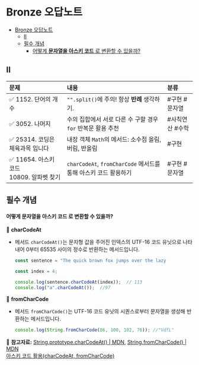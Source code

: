 # Bronze 오답노트

- [Bronze 오답노트](#bronze-오답노트)
  - [II](#ii)
  - [필수 개념](#필수-개념)
    - [어떻게 **문자열을 아스키 코드** 로 변환할 수 있을까?](#어떻게-문자열을-아스키-코드-로-변환할-수-있을까)

## II

| 문제                                            | 내용                                                            | 분류            |
| :---------------------------------------------- | :-------------------------------------------------------------- | :-------------- |
| ✅ 1152. 단어의 개수                            | `"".split()`에 주의! 항상 **반례** 생각하기.                    | #구현 #문자열   |
| ✅ 3052. 나머지                                 | 수의 집합에서 서로 다른 수 구할 경우 `for` 반복문 활용 추천     | #사칙연산 #수학 |
| ✅ 25314. 코딩은 체육과목 입니다                | 내장 객체 `Math`의 메서드: 소수점 올림, 버림, 반올림            | #구현           |
| ✅ 11654. 아스키 코드 <br /> 10809. 알파벳 찾기 | `charCodeAt`, `fromCharCode` 메서드를 통해 아스키 코드 활용하기 | #구현 #문자열   |

## 필수 개념

#### 어떻게 **문자열을 아스키 코드** 로 변환할 수 있을까?

🤔 **charCodeAt**

- 메서드 `charCodeAt()`는 문자형 값을 주어진 인덱스의 UTF-16 코드 유닛으로 나타내어 0부터 65535 사이의 정수로 반환하는 메서드입니다.

  ```js
  const sentence = "The quick brown fox jumps over the lazy

  const index = 4;

  console.log(sentence.charCodeAt(index));  // 113
  console.log("a".charCodeAt());  //97

  ```

🤔 **fromCharCode**

- 메서드 `fromCharCode()`는 UTF-16 코드 유닛의 시퀀스로부터 문자열을 생성해 반환하는 메서드입니다.

  ```js
  console.log(String.fromCharCode(86, 100, 102, 76)); //"VdfL"
  ```

📌 **참고자료:** [String.prototype.charCodeAt() | MDN](<(https://developer.mozilla.org/en-US/docs/Web/JavaScript/Reference/Global_Objects/String/charCodeAt)>), [String.fromCharCode() | MDN](https://developer.mozilla.org/ko/docs/Web/JavaScript/Reference/Global_Objects/String/fromCharCode) <br/> [아스키 코드 활용(charCodeAt, fromCharCode)](https://velog.io/@rkio/Javascript-%EC%95%84%EC%8A%A4%ED%82%A4-%EC%BD%94%EB%93%9C-%ED%99%9C%EC%9A%A9)
